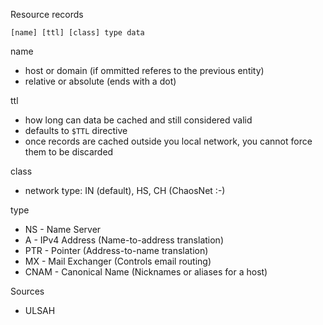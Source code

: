 Resource records

    [name] [ttl] [class] type data
    
name

* host or domain (if ommitted referes to the previous entity)
* relative or absolute (ends with a dot)

ttl

* how long can data be cached and still considered valid
* defaults to `$TTL` directive
* once records are cached outside you local network, you cannot force them to be discarded

class

* network type: IN (default), HS, CH (ChaosNet :-)

type

* NS - Name Server
* A - IPv4 Address (Name-to-address translation)
* PTR - Pointer (Address-to-name translation)
* MX - Mail Exchanger (Controls email routing)
* CNAM - Canonical Name (Nicknames or aliases for a host)

Sources

* ULSAH


